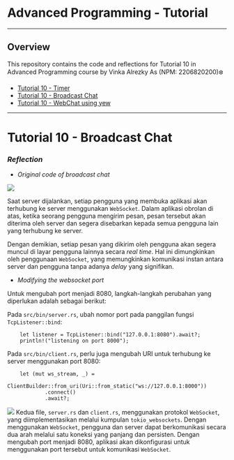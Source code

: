 # Advanced Programming - Tutorial


------------
## Overview

This repository contains the code and reflections for Tutorial 10 in Advanced Programming course by Vinka Alrezky As (NPM: 2206820200)❄️

- [Tutorial 10 - Timer](https://github.com/vinkakniv/tutorial10-timer)
- [Tutorial 10 - Broadcast Chat](https://github.com/vinkakniv/tutorial10-broadcastchat)
- [Tutorial 10 - WebChat using yew](https://github.com/vinkakniv/tutorial10-webchatyew)

------------
# Tutorial 10 - Broadcast Chat

### _Reflection_

- _Original code of broadcast chat_

![](https://imgur.com/mii4xSt.png)

Saat server dijalankan, setiap pengguna yang membuka aplikasi akan terhubung ke server menggunakan `WebSocket`. Dalam aplikasi obrolan di atas, ketika seorang pengguna mengirim pesan, pesan tersebut akan diterima oleh server dan segera disebarkan kepada semua pengguna lain yang terhubung ke server.

Dengan demikian, setiap pesan yang dikirim oleh pengguna akan segera muncul di layar pengguna lainnya secara _real time_. Hal ini dimungkinkan oleh penggunaan `WebSocket`, yang memungkinkan komunikasi instan antara server dan pengguna tanpa adanya _delay_ yang signifikan.

- _Modifying the websocket port_

Untuk mengubah port menjadi 8080, langkah-langkah perubahan yang diperlukan adalah sebagai berikut:

Pada `src/bin/server.rs`, ubah nomor port pada panggilan fungsi `TcpListener::bind`:

``` 
    let listener = TcpListener::bind("127.0.0.1:8080").await?; 
    println!("listening on port 8000"); 
```

Pada `src/bin/client.rs`, perlu juga mengubah URI untuk terhubung ke server menggunakan port 8080:
```
    let (mut ws_stream, _) =
        ClientBuilder::from_uri(Uri::from_static("ws://127.0.0.1:8000"))
            .connect()
            .await?;
```

![](https://imgur.com/dHZwiel.png)
Kedua file, `server.rs` dan `client.rs`, menggunakan protokol `WebSocket`, yang diimplementasikan melalui kumpulan `tokio_websockets`. Dengan menggunakan `WebSocket`, pengguna dan server dapat berkomunikasi secara dua arah melalui satu koneksi yang panjang dan persisten. Dengan mengubah port menjadi 8080, aplikasi akan dikonfigurasi untuk menggunakan port tersebut untuk komunikasi `WebSocket`.
